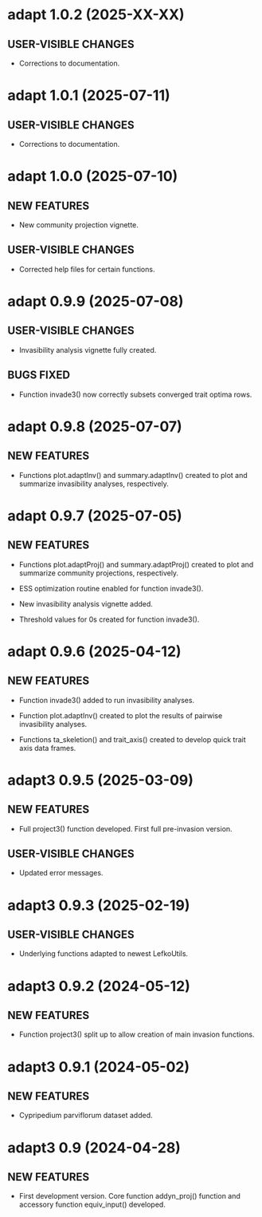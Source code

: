 # adapt 1.0.2 (2025-XX-XX)

## USER-VISIBLE CHANGES

* Corrections to documentation.

# adapt 1.0.1 (2025-07-11)

## USER-VISIBLE CHANGES

* Corrections to documentation.

# adapt 1.0.0 (2025-07-10)

## NEW FEATURES

* New community projection vignette.

## USER-VISIBLE CHANGES

* Corrected help files for certain functions.

# adapt 0.9.9 (2025-07-08)

## USER-VISIBLE CHANGES

* Invasibility analysis vignette fully created.

## BUGS FIXED

* Function invade3() now correctly subsets converged trait optima rows.

# adapt 0.9.8 (2025-07-07)

## NEW FEATURES

* Functions plot.adaptInv() and summary.adaptInv() created to plot and
  summarize invasibility analyses, respectively.

# adapt 0.9.7 (2025-07-05)

## NEW FEATURES

* Functions plot.adaptProj() and summary.adaptProj() created to plot and
  summarize community projections, respectively.

* ESS optimization routine enabled for function invade3().

* New invasibility analysis vignette added.

* Threshold values for 0s created for function invade3().

# adapt 0.9.6 (2025-04-12)

## NEW FEATURES

* Function invade3() added to run invasibility analyses.

* Function plot.adaptInv() created to plot the results of pairwise invasibility
  analyses.

* Functions ta_skeletion() and trait_axis() created to develop quick trait axis
  data frames.

# adapt3 0.9.5 (2025-03-09)

## NEW FEATURES

* Full project3() function developed. First full pre-invasion version.

## USER-VISIBLE CHANGES

* Updated error messages.

# adapt3 0.9.3 (2025-02-19)

## USER-VISIBLE CHANGES

* Underlying functions adapted to newest LefkoUtils.

# adapt3 0.9.2 (2024-05-12)

## NEW FEATURES

* Function project3() split up to allow creation of main invasion functions.

# adapt3 0.9.1 (2024-05-02)

## NEW FEATURES

* Cypripedium parviflorum dataset added.

# adapt3 0.9 (2024-04-28)

## NEW FEATURES

* First development version. Core function addyn_proj() function and
  accessory function equiv_input() developed.


